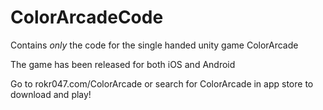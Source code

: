 ColorArcadeCode
===============

Contains *only* the code for the single handed unity game ColorArcade

The game has been released for both iOS and Android

Go to rokr047.com/ColorArcade or search for ColorArcade in app store to download and play!
